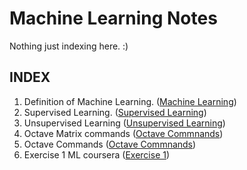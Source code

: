 # Machine Learning Notes
Nothing just indexing here. :)


## INDEX
1. Definition of Machine Learning. ([Machine Learning](https://github.com/sohampod/machineLearningnotes/blob/main/MachineLearning.md))
2. Supervised Learning. ([Supervised Learning](https://github.com/sohampod/machineLearningnotes/blob/main/SupervisedLearning.md))
3. Unsupervised Learning ([Unsupervised Learning](https://github.com/sohampod/machineLearningnotes/blob/main/UnsupervisedLearning.md))
4. Octave Matrix commands ([Octave Commnands](https://github.com/sohampod/machineLearningnotes/blob/main/octaveMatrix&Vector.md))
5. Octave Commands ([Octave Commnands](https://github.com/sohampod/machineLearningnotes/blob/main/octaveCommands.md))
6. Exercise 1 ML coursera ([Exercise 1](https://github.com/sohampod/machineLearningnotes/tree/main/ex1-octave))
